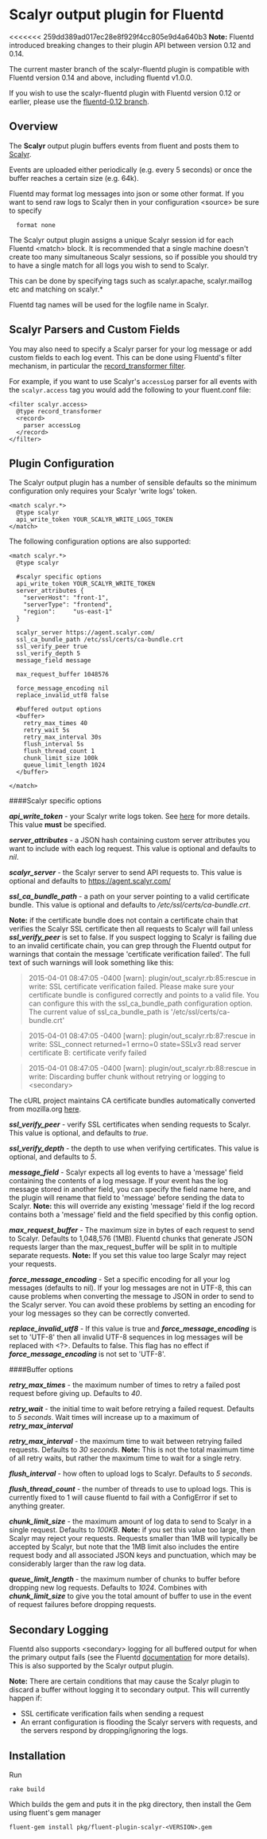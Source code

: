Scalyr output plugin for Fluentd
=========================

<<<<<<< 259dd389ad017ec28e8f929f4cc805e9d4a640b3
**Note:** Fluentd introduced breaking changes to their plugin API between
version 0.12 and 0.14.

The current master branch of the scalyr-fluentd plugin is compatible with
Fluentd version 0.14 and above, including fluentd v1.0.0.

If you wish to use the scalyr-fluentd plugin with Fluentd version 0.12 or
earlier, please use the [fluentd-0.12
branch](https://github.com/scalyr/scalyr-fluentd/tree/cbd8c2aac3d11472121345c7cad6587a7f68c115).

Overview
--------

The **Scalyr** output plugin buffers events from fluent and posts them to [Scalyr](http://www.scalyr.com).

Events are uploaded either periodically (e.g. every 5 seconds) or once the buffer reaches a certain size (e.g. 64k).

Fluentd may format log messages into json or some other format.  If you want to send raw logs to Scalyr then in your configuration &lt;source&gt; be sure to specify

```
  format none
```

The Scalyr output plugin assigns a unique Scalyr session id for each Fluentd &lt;match&gt; block.  It is recommended that a single machine doesn't create too many simultaneous Scalyr sessions, so if possible you should try to have a single match for all logs you wish to send to Scalyr.

This can be done by specifying tags such as scalyr.apache, scalyr.maillog etc and matching on scalyr.\*

Fluentd tag names will be used for the logfile name in Scalyr.

Scalyr Parsers and Custom Fields
--------------------------------

You may also need to specify a Scalyr parser for your log message or add custom fields to each log event. This can be done using Fluentd's filter mechanism, in particular the [record_transformer filter](http://docs.fluentd.org/articles/filter_record_transformer).

For example, if you want to use Scalyr's ```accessLog``` parser for all events with the ```scalyr.access``` tag you would add the following to your fluent.conf file:

```
<filter scalyr.access>
  @type record_transformer
  <record>
    parser accessLog
  </record>
</filter>
```

Plugin Configuration
-------------

The Scalyr output plugin has a number of sensible defaults so the minimum configuration only requires your Scalyr 'write logs' token.

```
<match scalyr.*>
  @type scalyr
  api_write_token YOUR_SCALYR_WRITE_LOGS_TOKEN
</match>
```

The following configuration options are also supported:

```
<match scalyr.*>
  @type scalyr

  #scalyr specific options
  api_write_token YOUR_SCALYR_WRITE_TOKEN
  server_attributes {
    "serverHost": "front-1",
    "serverType": "frontend",
    "region":     "us-east-1"
  }

  scalyr_server https://agent.scalyr.com/
  ssl_ca_bundle_path /etc/ssl/certs/ca-bundle.crt
  ssl_verify_peer true
  ssl_verify_depth 5
  message_field message

  max_request_buffer 1048576

  force_message_encoding nil
  replace_invalid_utf8 false

  #buffered output options
  <buffer>
    retry_max_times 40
    retry_wait 5s
    retry_max_interval 30s
    flush_interval 5s
    flush_thread_count 1
    chunk_limit_size 100k
    queue_limit_length 1024
  </buffer>

</match>
```

####Scalyr specific options

***api_write_token*** - your Scalyr write logs token. See [here](http://www.scalyr.com/keys) for more details.  This value **must** be specified.

***server_attributes*** - a JSON hash containing custom server attributes you want to include with each log request.  This value is optional and defaults to *nil*.

***scalyr_server*** - the Scalyr server to send API requests to. This value is optional and defaults to https://agent.scalyr.com/

***ssl_ca_bundle_path*** - a path on your server pointing to a valid certificate bundle.  This value is optional and defaults to */etc/ssl/certs/ca-bundle.crt*.

**Note:** if the certificate bundle does not contain a certificate chain that verifies the Scalyr SSL certificate then all requests to Scalyr will fail unless ***ssl_verify_peer*** is set to false.  If you suspect logging to Scalyr is failing due to an invalid certificate chain, you can grep through the Fluentd output for warnings that contain the message 'certificate verification failed'.  The full text of such warnings will look something like this:

>2015-04-01 08:47:05 -0400 [warn]: plugin/out_scalyr.rb:85:rescue in write: SSL certificate verification failed.  Please make sure your certificate bundle is configured correctly and points to a valid file. You can configure this with the ssl_ca_bundle_path configuration option. The current value of ssl_ca_bundle_path is '/etc/ssl/certs/ca-bundle.crt'

>2015-04-01 08:47:05 -0400 [warn]: plugin/out_scalyr.rb:87:rescue in write: SSL_connect returned=1 errno=0 state=SSLv3 read server certificate B: certificate verify failed

>2015-04-01 08:47:05 -0400 [warn]: plugin/out_scalyr.rb:88:rescue in write: Discarding buffer chunk without retrying or logging to &lt;secondary&gt;

The cURL project maintains CA certificate bundles automatically converted from mozilla.org [here](http://curl.haxx.se/docs/caextract.html).

***ssl_verify_peer*** - verify SSL certificates when sending requests to Scalyr.  This value is optional, and defaults to *true*.

***ssl_verify_depth*** - the depth to use when verifying certificates.  This value is optional, and defaults to *5*.

***message_field*** - Scalyr expects all log events to have a 'message' field containing the contents of a log message.  If your event has the log message stored in another field, you can specify the field name here, and the plugin will rename that field to 'message' before sending the data to Scalyr.  **Note:** this will override any existing 'message' field if the log record contains both a 'message' field and the field specified by this config option.

***max_request_buffer*** - The maximum size in bytes of each request to send to Scalyr.  Defaults to 1,048,576 (1MB).  Fluentd chunks that generate JSON requests larger than the max_request_buffer will be split in to multiple separate requests.  **Note:** If you set this value too large Scalyr may reject your requests.

***force_message_encoding*** - Set a specific encoding for all your log messages (defaults to nil).  If your log messages are not in UTF-8, this can cause problems when converting the message to JSON in order to send to the Scalyr server.  You can avoid these problems by setting an encoding for your log messages so they can be correctly converted.

***replace_invalid_utf8*** - If this value is true and ***force_message_encoding*** is set to 'UTF-8' then all invalid UTF-8 sequences in log messages will be replaced with <?>.  Defaults to false.  This flag has no effect if ***force_message_encoding*** is not set to 'UTF-8'.

####Buffer options

***retry_max_times*** - the maximum number of times to retry a failed post request before giving up.  Defaults to *40*.

***retry_wait*** - the initial time to wait before retrying a failed request.  Defaults to *5 seconds*.  Wait times will increase up to a maximum of ***retry_max_interval***

***retry_max_interval*** - the maximum time to wait between retrying failed requests.  Defaults to *30 seconds*.  **Note:** This is not the total maximum time of all retry waits, but rather the maximum time to wait for a single retry.

***flush_interval*** - how often to upload logs to Scalyr.  Defaults to *5 seconds*.

***flush_thread_count*** - the number of threads to use to upload logs.  This is currently fixed to 1 will cause fluentd to fail with a ConfigError if set to anything greater.

***chunk_limit_size*** - the maximum amount of log data to send to Scalyr in a single request.  Defaults to *100KB*.  **Note:** if you set this value too large, then Scalyr may reject your requests.  Requests smaller than 1MB will typically be accepted by Scalyr, but note that the 1MB limit also includes the entire request body and all associated JSON keys and punctuation, which may be considerably larger than the raw log data.

***queue_limit_length*** - the maximum number of chunks to buffer before dropping new log requests.  Defaults to *1024*.  Combines with ***chunk_limit_size*** to give you the total amount of buffer to use in the event of request failures before dropping requests.

Secondary Logging
-----------------

Fluentd also supports &lt;secondary&gt; logging for all buffered output for when the primary output fails (see the Fluentd [documentation](http://docs.fluentd.org/articles/output-plugin-overview#secondary-output) for more details).  This is also supported by the Scalyr output plugin.

**Note:** There are certain conditions that may cause the Scalyr plugin to discard a buffer without logging it to secondary output.  This will currently happen if:
*  SSL certificate verification fails when sending a request
*  An errant configuration is flooding the Scalyr servers with requests, and the servers respond by dropping/ignoring the logs.

Installation
------------

Run

```
rake build

```

Which builds the gem and puts it in the pkg directory, then install the Gem using fluent's gem manager

```
fluent-gem install pkg/fluent-plugin-scalyr-<VERSION>.gem
```
